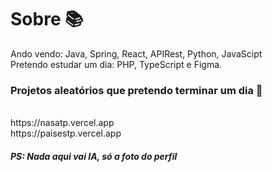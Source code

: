 <h1> Sobre 📚 </h1>
<p> Ando vendo: Java, Spring, React, APIRest, Python, JavaScipt<br> Pretendo estudar um dia: PHP, TypeScript e Figma. <br>


<h3>Projetos aleatórios que pretendo terminar um dia 🚀 </h3>
  <br>
  https://nasatp.vercel.app 
  <br>
       https://paisestp.vercel.app <br>
<h5>
  PS: Nada aqui vai IA, só a foto do perfil
</h5>
